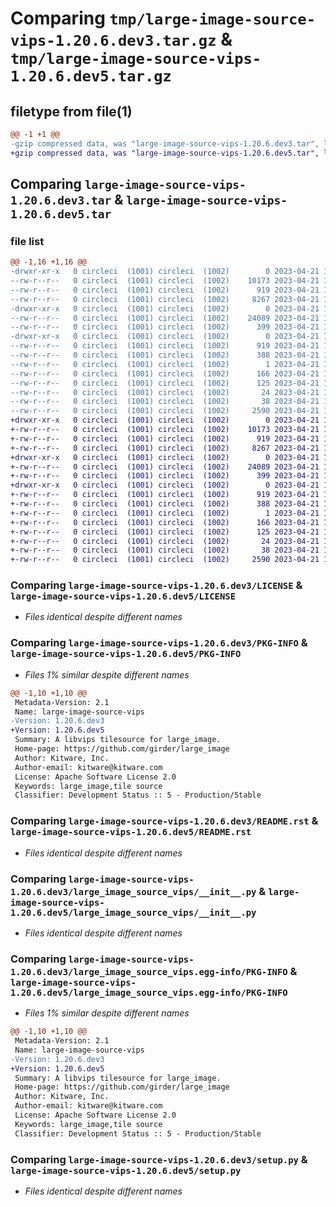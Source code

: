 # Comparing `tmp/large-image-source-vips-1.20.6.dev3.tar.gz` & `tmp/large-image-source-vips-1.20.6.dev5.tar.gz`

## filetype from file(1)

```diff
@@ -1 +1 @@
-gzip compressed data, was "large-image-source-vips-1.20.6.dev3.tar", last modified: Fri Apr 21 14:32:12 2023, max compression
+gzip compressed data, was "large-image-source-vips-1.20.6.dev5.tar", last modified: Fri Apr 21 18:25:45 2023, max compression
```

## Comparing `large-image-source-vips-1.20.6.dev3.tar` & `large-image-source-vips-1.20.6.dev5.tar`

### file list

```diff
@@ -1,16 +1,16 @@
-drwxr-xr-x   0 circleci  (1001) circleci  (1002)        0 2023-04-21 14:32:12.077853 large-image-source-vips-1.20.6.dev3/
--rw-r--r--   0 circleci  (1001) circleci  (1002)    10173 2023-04-21 14:32:11.000000 large-image-source-vips-1.20.6.dev3/LICENSE
--rw-r--r--   0 circleci  (1001) circleci  (1002)      919 2023-04-21 14:32:12.077853 large-image-source-vips-1.20.6.dev3/PKG-INFO
--rw-r--r--   0 circleci  (1001) circleci  (1002)     8267 2023-04-21 14:32:11.000000 large-image-source-vips-1.20.6.dev3/README.rst
-drwxr-xr-x   0 circleci  (1001) circleci  (1002)        0 2023-04-21 14:32:12.077853 large-image-source-vips-1.20.6.dev3/large_image_source_vips/
--rw-r--r--   0 circleci  (1001) circleci  (1002)    24089 2023-04-21 14:29:51.000000 large-image-source-vips-1.20.6.dev3/large_image_source_vips/__init__.py
--rw-r--r--   0 circleci  (1001) circleci  (1002)      399 2023-04-21 14:29:51.000000 large-image-source-vips-1.20.6.dev3/large_image_source_vips/girder_source.py
-drwxr-xr-x   0 circleci  (1001) circleci  (1002)        0 2023-04-21 14:32:12.077853 large-image-source-vips-1.20.6.dev3/large_image_source_vips.egg-info/
--rw-r--r--   0 circleci  (1001) circleci  (1002)      919 2023-04-21 14:32:12.000000 large-image-source-vips-1.20.6.dev3/large_image_source_vips.egg-info/PKG-INFO
--rw-r--r--   0 circleci  (1001) circleci  (1002)      388 2023-04-21 14:32:12.000000 large-image-source-vips-1.20.6.dev3/large_image_source_vips.egg-info/SOURCES.txt
--rw-r--r--   0 circleci  (1001) circleci  (1002)        1 2023-04-21 14:32:12.000000 large-image-source-vips-1.20.6.dev3/large_image_source_vips.egg-info/dependency_links.txt
--rw-r--r--   0 circleci  (1001) circleci  (1002)      166 2023-04-21 14:32:12.000000 large-image-source-vips-1.20.6.dev3/large_image_source_vips.egg-info/entry_points.txt
--rw-r--r--   0 circleci  (1001) circleci  (1002)      125 2023-04-21 14:32:12.000000 large-image-source-vips-1.20.6.dev3/large_image_source_vips.egg-info/requires.txt
--rw-r--r--   0 circleci  (1001) circleci  (1002)       24 2023-04-21 14:32:12.000000 large-image-source-vips-1.20.6.dev3/large_image_source_vips.egg-info/top_level.txt
--rw-r--r--   0 circleci  (1001) circleci  (1002)       38 2023-04-21 14:32:12.077853 large-image-source-vips-1.20.6.dev3/setup.cfg
--rw-r--r--   0 circleci  (1001) circleci  (1002)     2590 2023-04-21 14:29:51.000000 large-image-source-vips-1.20.6.dev3/setup.py
+drwxr-xr-x   0 circleci  (1001) circleci  (1002)        0 2023-04-21 18:25:45.982326 large-image-source-vips-1.20.6.dev5/
+-rw-r--r--   0 circleci  (1001) circleci  (1002)    10173 2023-04-21 18:25:45.000000 large-image-source-vips-1.20.6.dev5/LICENSE
+-rw-r--r--   0 circleci  (1001) circleci  (1002)      919 2023-04-21 18:25:45.982326 large-image-source-vips-1.20.6.dev5/PKG-INFO
+-rw-r--r--   0 circleci  (1001) circleci  (1002)     8267 2023-04-21 18:25:45.000000 large-image-source-vips-1.20.6.dev5/README.rst
+drwxr-xr-x   0 circleci  (1001) circleci  (1002)        0 2023-04-21 18:25:45.978326 large-image-source-vips-1.20.6.dev5/large_image_source_vips/
+-rw-r--r--   0 circleci  (1001) circleci  (1002)    24089 2023-04-21 18:23:55.000000 large-image-source-vips-1.20.6.dev5/large_image_source_vips/__init__.py
+-rw-r--r--   0 circleci  (1001) circleci  (1002)      399 2023-04-21 18:23:55.000000 large-image-source-vips-1.20.6.dev5/large_image_source_vips/girder_source.py
+drwxr-xr-x   0 circleci  (1001) circleci  (1002)        0 2023-04-21 18:25:45.982326 large-image-source-vips-1.20.6.dev5/large_image_source_vips.egg-info/
+-rw-r--r--   0 circleci  (1001) circleci  (1002)      919 2023-04-21 18:25:45.000000 large-image-source-vips-1.20.6.dev5/large_image_source_vips.egg-info/PKG-INFO
+-rw-r--r--   0 circleci  (1001) circleci  (1002)      388 2023-04-21 18:25:45.000000 large-image-source-vips-1.20.6.dev5/large_image_source_vips.egg-info/SOURCES.txt
+-rw-r--r--   0 circleci  (1001) circleci  (1002)        1 2023-04-21 18:25:45.000000 large-image-source-vips-1.20.6.dev5/large_image_source_vips.egg-info/dependency_links.txt
+-rw-r--r--   0 circleci  (1001) circleci  (1002)      166 2023-04-21 18:25:45.000000 large-image-source-vips-1.20.6.dev5/large_image_source_vips.egg-info/entry_points.txt
+-rw-r--r--   0 circleci  (1001) circleci  (1002)      125 2023-04-21 18:25:45.000000 large-image-source-vips-1.20.6.dev5/large_image_source_vips.egg-info/requires.txt
+-rw-r--r--   0 circleci  (1001) circleci  (1002)       24 2023-04-21 18:25:45.000000 large-image-source-vips-1.20.6.dev5/large_image_source_vips.egg-info/top_level.txt
+-rw-r--r--   0 circleci  (1001) circleci  (1002)       38 2023-04-21 18:25:45.982326 large-image-source-vips-1.20.6.dev5/setup.cfg
+-rw-r--r--   0 circleci  (1001) circleci  (1002)     2590 2023-04-21 18:23:55.000000 large-image-source-vips-1.20.6.dev5/setup.py
```

### Comparing `large-image-source-vips-1.20.6.dev3/LICENSE` & `large-image-source-vips-1.20.6.dev5/LICENSE`

 * *Files identical despite different names*

### Comparing `large-image-source-vips-1.20.6.dev3/PKG-INFO` & `large-image-source-vips-1.20.6.dev5/PKG-INFO`

 * *Files 1% similar despite different names*

```diff
@@ -1,10 +1,10 @@
 Metadata-Version: 2.1
 Name: large-image-source-vips
-Version: 1.20.6.dev3
+Version: 1.20.6.dev5
 Summary: A libvips tilesource for large_image.
 Home-page: https://github.com/girder/large_image
 Author: Kitware, Inc.
 Author-email: kitware@kitware.com
 License: Apache Software License 2.0
 Keywords: large_image,tile source
 Classifier: Development Status :: 5 - Production/Stable
```

### Comparing `large-image-source-vips-1.20.6.dev3/README.rst` & `large-image-source-vips-1.20.6.dev5/README.rst`

 * *Files identical despite different names*

### Comparing `large-image-source-vips-1.20.6.dev3/large_image_source_vips/__init__.py` & `large-image-source-vips-1.20.6.dev5/large_image_source_vips/__init__.py`

 * *Files identical despite different names*

### Comparing `large-image-source-vips-1.20.6.dev3/large_image_source_vips.egg-info/PKG-INFO` & `large-image-source-vips-1.20.6.dev5/large_image_source_vips.egg-info/PKG-INFO`

 * *Files 1% similar despite different names*

```diff
@@ -1,10 +1,10 @@
 Metadata-Version: 2.1
 Name: large-image-source-vips
-Version: 1.20.6.dev3
+Version: 1.20.6.dev5
 Summary: A libvips tilesource for large_image.
 Home-page: https://github.com/girder/large_image
 Author: Kitware, Inc.
 Author-email: kitware@kitware.com
 License: Apache Software License 2.0
 Keywords: large_image,tile source
 Classifier: Development Status :: 5 - Production/Stable
```

### Comparing `large-image-source-vips-1.20.6.dev3/setup.py` & `large-image-source-vips-1.20.6.dev5/setup.py`

 * *Files identical despite different names*

